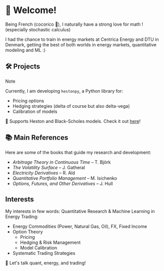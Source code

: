 # 👋 Welcome!
Being French (cocorico :chicken:), I naturally have a strong love for math ! (especially stochastic calculus) 

I had the chance to train in energy markets at Centrica Energy and DTU in Denmark, getting the best of both worlds in energy markets, quantitative modeling and ML :)

## 🛠️ Projects  
> [!NOTE]
> Currently, I am developing `hestonpy`, a Python library for:  
> - Pricing options
> - Hedging strategies (delta of course but also delta-vega)
> - Calibration of models 
>   
> 📌 Supports Heston and Black-Scholes models. Check it out [here](https://github.com/SarcasticMatrix/hestonpy)!

## 📚 Main References  
Here are some of the books that guide my research and development:  
- *Arbitrage Theory in Continuous Time* – T. Björk  
- *The Volatility Surface* – J. Gatheral  
- *Electricity Derivatives* – R. Aïd  
- *Quantitative Portfolio Management* – M. Isichenko  
- *Options, Futures, and Other Derivatives* – J. Hull  

## Interests
My interests in few words: Quantitative Research & Machine Learning in Energy Trading:
- Energy Commodities (Power, Natural Gas, Oil), FX, Fixed Income  
- Option Theory
  - Pricing 
  - Hedging & Risk Management  
  - Model Calibration  
- Systematic Trading Strategies

💬 Let's talk quant, energy, and trading!
